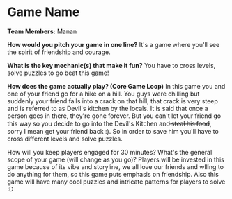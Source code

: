 # Game Name

**Team Members:** Manan

**How would you pitch your game in one line?**
It's a game where you'll see the spirit of friendship and courage.

**What is the key mechanic(s) that make it fun?**
You have to cross levels, solve puzzles to go beat this game!

**How does the game actually play? (Core Game Loop)**
In this game you and one of your friend go for a hike on a hill. You guys were chilling but suddenly your friend falls into a crack on that hill, that crack is very steep and is referred to as Devil's kitchen by the locals. It is said that once a person goes in there, they're gone forever. But you can't let your friend go this way so you decide to go into the Devil's Kitchen and  ̶s̶t̶e̶a̶l̶ ̶h̶i̶s̶ ̶f̶o̶o̶d̶, sorry I mean get your friend back :).
So in order to save him you'll have to cross different levels and solve puzzles.

How will you keep players engaged for 30 minutes? What's the general scope of your game (will change as you go)?
Players will be invested in this game because of its vibe and storyline, we all love our friends and wlling to do anything for them, so this game puts emphasis on friendship. Also this game will have many cool puzzles and intricate patterns for players to solve :D
